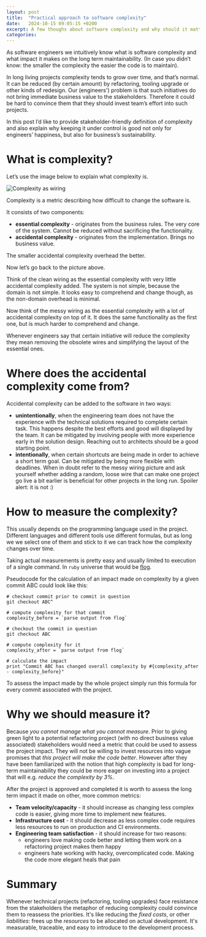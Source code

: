 ```yaml
---
layout: post
title:  "Practical approach to software complexity"
date:   2024-10-15 09:05:15 +0200
excerpt: A few thoughs about software complexity and why should it matter to the business people.
categories:
---
```


As software engineers we intuitively know what is software complexity and what impact it makes on the long term maintainability. (In case you didn’t know: the smaller the complexity the easier the code is to maintain).

In long living projects complexity tends to grow over time, and that’s normal. It can be reduced (by certain amount) by refactoring, tooling upgrade
or other kinds of redesign.
Our (engineers') problem is that such initiatives do not bring immediate business value to the stakeholders.
Therefore it could be hard to convince them that they should invest team’s effort into such projects.

In this post I’d like to provide stakeholder-friendly definition of complexity and also explain why keeping it under control is good not only for engineers’ happiness, but also for business’s sustainability.

# What is complexity?

Let’s use the image below to explain what complexity is.

![Complexity as wiring](/blog/assets/complexity.png)

Complexity is a metric describing how difficult to change the software is.

It consists of two components:
* **essential complexity** - originates from the business rules. The very core of the system. Cannot be reduced without sacrificing the functionality.
* **accidental complexity** - originates from the implementation. Brings no business value.

The smaller accidental complexity overhead the better.

Now let’s go back to the picture above.

Think of the clean wiring as the essential complexity with very little accidental complexity added.
The system is not simple, because the domain is not simple.
It looks easy to comprehend and change though, as the non-domain overhead is minimal.

Now think of the messy wiring as the essential complexity with a lot of accidental complexity on top of it.
It does the same functionality as the first one, but is much harder to comprehend and change.

Whenever engineers say that certain initiative will reduce the complexity they mean removing the obsolete wires and simplifying the layout of the essential ones.

# Where does the accidental complexity come from?

Accidental complexity can be added to the software in two ways:
* **unintentionally**, when the engineering team does not have the experience with the
technical solutions required to complete certain task. This happens despite the best
efforts and good will displayed by the team. It can be mitigated by involving people with
more experience early in the solution design. Reaching out to architects should be a
good starting point.
* **intentionally**, when certain shortcuts are being made in order to achieve a short term
goal. Can be mitigated by being more flexible with deadlines. When in doubt refer to the
messy wiring picture and ask yourself whether adding a random, loose wire that can
make one project go live a bit earlier is beneficial for other projects in the long run.
Spoiler alert: it is not :)

# How to measure the complexity?

This usually depends on the programming language used in the project. Different languages and different tools use different formulas,
but as long we we select one of them and stick to it we can track how the complexity changes over time.

Taking actual measurements is pretty easy and usually limited to execution of a single command. In `ruby` universe that would be [flog](https://github.com/seattlerb/flog).

Pseudocode for the calculation of an impact made on complexity by a given commit ABC could look like this:

```shell
# checkout commit prior to commit in question
git checkout ABC^

# compute complexity for that commit
complexity_before = `parse output from flog`

# checkout the commit in question
git checkout ABC

# compute complexity for it
complexity_after = `parse output from flog`

# calculate the impact
print "Commit ABC has changed overall complexity by #{complexity_after - complexity_before}"
```

To assess the impact made by the whole project simply run this formula for every commit associated with the project.

# Why we should measure it?

Because *you cannot manage what you cannot measure*. Prior to giving green light to a potential refactoring project
(with no direct business value associated) stakeholders would need a metric that could be used to assess the project impact.
They will not be willing to invest resources into vague promises that *this project will make the code better*.
However after they have been familiarized with the notion that high complexity is bad for long-term maintainability they could be more eager
on investing into a project that will e.g. *reduce the complexity by 3%*.

After the project is approved and completed it is worth to assess the long term impact it made on other, more common metrics:

* **Team velocity/capacity** - it should increase as changing less complex code is easier, giving more time to implement new features.
* **Infrastructure cost** - it should decrease as less complex code requires less resources to run on production and CI environments.
* **Engineering team satisfaction** - it should increase for two reasons:
    * engineers love making code better and letting them work on a refactoring project makes them happy
    * engineers hate working with hacky, overcomplicated code. Making the code more elegant heals that pain

# Summary

Whenever technical projects (refactoring, tooling upgrades) face resistance from the stakeholders
the metaphor of reducing complexity could convince them to reassess the priorities.
It's like reducing the *fixed costs*, or other *liabilities*: frees up the *resources* to be allocated on actual development.
It's measurable, traceable, and easy to introduce to the development process.
